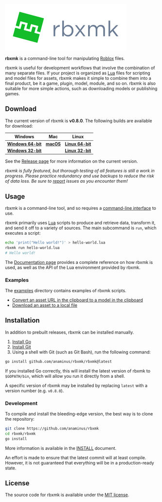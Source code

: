 <a id="user-content-rbxmk" href="#user-content-rbxmk">
	<img src="assets/logo-flat-name.png" alt="rbxmk logo"/>
</a>

**rbxmk** is a command-line tool for manipulating [Roblox][roblox] files.

rbxmk is useful for development workflows that involve the combination of many
separate files. If your project is organized as [Lua][lua] files for scripting
and model files for assets, rbxmk makes it simple to combine them into a final
product, be it a game, plugin, model, module, and so on. rbxmk is also suitable
for more simple actions, such as downloading models or publishing games.

[roblox]: https://corp.roblox.com
[lua]: https://lua.org

## Download
The current version of rbxmk is **<version>v0.8.0</version>**. The following
builds are available for download:

| Windows                     | Mac                | Linux                       |
|-----------------------------|--------------------|-----------------------------|
| **[Windows 64-bit][win64]** | **[macOS][macos]** | **[Linux 64-bit][linux64]** |
| **[Windows 32-bit][win32]** |                    | **[Linux 32-bit][linux32]** |

See the [Release page][release] for more information on the current version.

*rbxmk is fully featured, but thorough testing of all features is still a work
in progress. Please practice redundancy and use backups to reduce the risk of
data loss. Be sure to [report][issues] issues as you encounter them!*

[win64]: https://github.com/Anaminus/rbxmk/releases/download/v0.8.0/rbxmk-v0.8.0-windows-amd64.zip
[win32]: https://github.com/Anaminus/rbxmk/releases/download/v0.8.0/rbxmk-v0.8.0-windows-386.zip
[macos]: https://github.com/Anaminus/rbxmk/releases/download/v0.8.0/rbxmk-v0.8.0-darwin-amd64.zip
[linux64]: https://github.com/Anaminus/rbxmk/releases/download/v0.8.0/rbxmk-v0.8.0-linux-amd64.zip
[linux32]: https://github.com/Anaminus/rbxmk/releases/download/v0.8.0/rbxmk-v0.8.0-linux-386.zip
[source]: https://github.com/Anaminus/rbxmk/archive/v0.8.0.zip
[release]: https://github.com/Anaminus/rbxmk/releases/tag/v0.8.0
[issues]: https://github.com/Anaminus/rbxmk/issues

## Usage
rbxmk is a command-line tool, and so requires a [command-line interface][CLI] to
use.

rbxmk primarily uses [Lua][lua] scripts to produce and retrieve data, transform
it, and send it off to a variety of sources. The main subcommand is `run`, which
executes a script:

```bash
echo 'print("Hello world!")' > hello-world.lua
rbxmk run hello-world.lua
# Hello world!
```

The [Documentation page](doc/README.md) provides a complete reference on how
rbxmk is used, as well as the API of the Lua environment provided by rbxmk.

[CLI]: https://en.wikipedia.org/wiki/Command-line_interface

### Examples
The [examples](doc/examples) directory contains examples of rbxmk scripts.

- [Convert an asset URL in the clipboard to a model in the clipboard][copy-model]
- [Download an asset to a local file][download-asset]

[copy-model]: doc/examples/copy-model.rbxmk.lua
[download-asset]: doc/examples/download-asset.rbxmk.lua

## Installation
In addition to prebuilt releases, rbxmk can be installed manually.

1. [Install Go](https://golang.org/doc/install)
2. [Install Git](http://git-scm.com/downloads)
3. Using a shell with Git (such as Git Bash), run the following command:

```bash
go install github.com/anaminus/rbxmk/rbxmk@latest
```

If you installed Go correctly, this will install the latest version of rbxmk to
`$GOPATH/bin`, which will allow you run it directly from a shell.

A specific version of rbxmk may be installed by replacing `latest` with a
version number (e.g. `v0.8.0`).

### Development
To compile and install the bleeding-edge version, the best way is to clone the
repository:

```bash
git clone https://github.com/anaminus/rbxmk
cd rbxmk/rbxmk
go install
```

More information is available in the [INSTALL](INSTALL.md) document.

An effort is made to ensure that the latest commit will at least compile.
However, it is not guaranteed that everything will be in a production-ready
state.

## License
The source code for rbxmk is available under the [MIT license][mit].

[mit]: LICENSE
